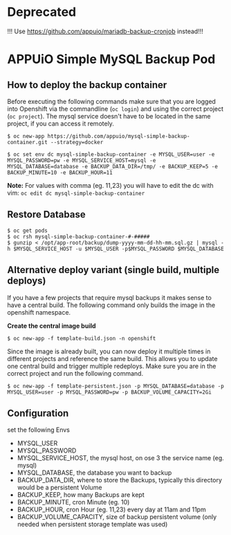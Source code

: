 # Deprecated

!!! Use https://github.com/appuio/mariadb-backup-cronjob instead!!!

# APPUiO Simple MySQL Backup Pod

## How to deploy the backup container
Before executing the following commands make sure that you are logged into Openshift via the commandline (`oc login`) and using the correct project (`oc project`). The mysql service doesn't have to be located in the same project, if you can access it remotely.

```
$ oc new-app https://github.com/appuio/mysql-simple-backup-container.git --strategy=docker

$ oc set env dc mysql-simple-backup-container -e MYSQL_USER=user -e MYSQL_PASSWORD=pw -e MYSQL_SERVICE_HOST=mysql -e MYSQL_DATABASE=database -e BACKUP_DATA_DIR=/tmp/ -e BACKUP_KEEP=5 -e BACKUP_MINUTE=10 -e BACKUP_HOUR=11
```
**Note:** For values with comma (eg. 11,23) you will have to edit the dc with vim: `oc edit dc mysql-simple-backup-container`

## Restore Database
```
$ oc get pods
$ oc rsh mysql-simple-backup-container-#-#####
$ gunzip < /opt/app-root/backup/dump-yyyy-mm-dd-hh-mm.sql.gz | mysql -h $MYSQL_SERVICE_HOST -u $MYSQL_USER -p$MYSQL_PASSWORD $MYSQL_DATABASE
```

## Alternative deploy variant (single build, multiple deploys)
If you have a few projects that require mysql backups it makes sense to have a central build. The following command only builds the image in the openshift namespace.

**Create the central image build**
```
$ oc new-app -f template-build.json -n openshift
```
Since the image is already built, you can now deploy it multiple times in different projects and reference the same build. This allows you to update one central build and trigger multiple redeploys. Make sure you are in the correct project and run the following command.
```
$ oc new-app -f template-persistent.json -p MYSQL_DATABASE=database -p MYSQL_USER=user -p MYSQL_PASSWORD=pw -p BACKUP_VOLUME_CAPACITY=2Gi
```

## Configuration

set the following Envs

* MYSQL_USER
* MYSQL_PASSWORD
* MYSQL_SERVICE_HOST, the mysql host, on ose 3 the service name (eg. mysql)
* MYSQL_DATABASE, the database you want to backup
* BACKUP_DATA_DIR, where to store the Backups, typically this directory would be a persistent Volume
* BACKUP_KEEP, how many Backups are kept
* BACKUP_MINUTE, cron Minute (eg. 10)
* BACKUP_HOUR, cron Hour (eg. 11,23) every day at 11am and 11pm
* BACKUP_VOLUME_CAPACITY, size of backup persistent volume (only needed when persistent storage template was used)
